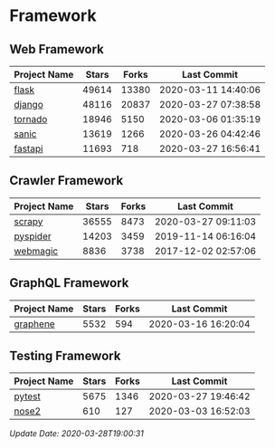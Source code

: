 # Framework

## Web Framework

| Project Name | Stars | Forks | Last Commit |
| ------------ | ----- | ----- | ----------- |
| [flask](https://github.com/pallets/flask) | 49614 | 13380 | 2020-03-11 14:40:06 |
| [django](https://github.com/django/django) | 48116 | 20837 | 2020-03-27 07:38:58 |
| [tornado](https://github.com/tornadoweb/tornado) | 18946 | 5150 | 2020-03-06 01:35:19 |
| [sanic](https://github.com/huge-success/sanic) | 13619 | 1266 | 2020-03-26 04:42:46 |
| [fastapi](https://github.com/tiangolo/fastapi) | 11693 | 718 | 2020-03-27 16:56:41 |

## Crawler Framework

| Project Name | Stars | Forks | Last Commit |
| ------------ | ----- | ----- | ----------- |
| [scrapy](https://github.com/scrapy/scrapy) | 36555 | 8473 | 2020-03-27 09:11:03 |
| [pyspider](https://github.com/binux/pyspider) | 14203 | 3459 | 2019-11-14 06:16:04 |
| [webmagic](https://github.com/code4craft/webmagic) | 8836 | 3738 | 2017-12-02 02:57:06 |

## GraphQL Framework

| Project Name | Stars | Forks | Last Commit |
| ------------ | ----- | ----- | ----------- |
| [graphene](https://github.com/graphql-python/graphene) | 5532 | 594 | 2020-03-16 16:20:04 |

## Testing Framework

| Project Name | Stars | Forks | Last Commit |
| ------------ | ----- | ----- | ----------- |
| [pytest](https://github.com/pytest-dev/pytest) | 5675 | 1346 | 2020-03-27 19:46:42 |
| [nose2](https://github.com/nose-devs/nose2) | 610 | 127 | 2020-03-03 16:52:03 |

*Update Date: 2020-03-28T19:00:31*